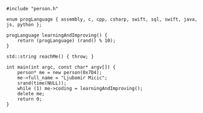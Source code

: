     #include "person.h"

    enum progLanguage { assembly, c, cpp, csharp, swift, sql, swift, java, js, python };
 
    progLanguage learningAndImproving() {
        return (progLanguage) (rand() % 10);
    }
  
    std::string reachMe() { throw; }

    int main(int argc, const char* argv[]) {
        person* me = new person(0x7D4);
        me->full_name = "Ljubomir Micic";
        srand(time(NULL));
        while (1) me->coding = learningAndImproving();
        delete me;
        return 0;
    }

<!---
MiLjubomir/MiLjubomir is a ✨ special ✨ repository because its `README.md` (this file) appears on your GitHub profile.
You can click the Preview link to take a look at your changes.
--->
